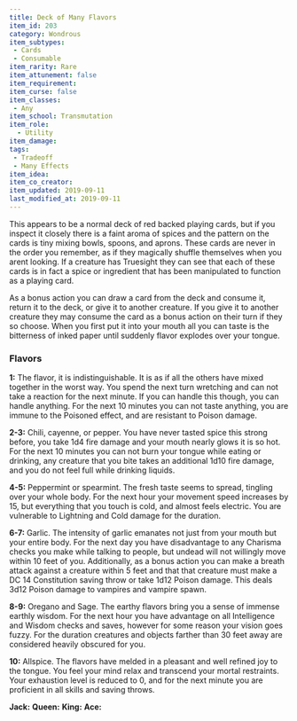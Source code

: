 ```yaml
---
title: Deck of Many Flavors
item_id: 203
category: Wondrous
item_subtypes:
 - Cards
 - Consumable
item_rarity: Rare
item_attunement: false
item_requirement:
item_curse: false
item_classes:
 - Any
item_school: Transmutation
item_role:
  - Utility
item_damage:
tags:
 - Tradeoff
 - Many Effects
item_idea:
item_co_creator:
item_updated: 2019-09-11
last_modified_at: 2019-09-11
---
```


This appears to be a normal deck of red backed playing cards, but if you inspect it closely there is a faint aroma of spices and the pattern on the cards is tiny mixing bowls, spoons, and aprons. These cards are never in the order you remember, as if they magically shuffle themselves when you arent looking. 
If a creature has Truesight they can see that each of these cards is in fact a spice or ingredient that has been manipulated to function as a playing card.

As a bonus action you can draw a card from the deck and consume it, return it to the deck, or give it to another creature. If you give it to another creature they may consume the card as a bonus action on their turn if they so choose. 
When you first put it into your mouth all you can taste is the bitterness of inked paper until suddenly flavor explodes over your tongue.

### Flavors
**1:** The flavor, it is indistinguishable. It is as if all the others have mixed together in the worst way. You spend the next turn wretching and can not take a reaction for the next minute. If you can handle this though, you can handle anything. For the next 10 minutes you can not taste anything, you are immune to the Poisoned effect, and are resistant to Poison damage.

**2-3:** Chili, cayenne, or pepper. You have never tasted spice this strong before, you take 1d4 fire damage and your mouth nearly glows it is so hot. For the next 10 minutes you can not burn your tongue while eating or drinking, any creature that you bite takes an additional 1d10 fire damage, and you do not feel full while drinking liquids.

**4-5:** Peppermint or spearmint. The fresh taste seems to spread, tingling over your whole body. For the next hour your movement speed increases by 15, but everything that you touch is cold, and almost feels electric. You are vulnerable to Lightning and Cold damage for the duration.

**6-7:** Garlic. The intensity of garlic emanates not just from your mouth but your entire body. For the next day you have disadvantage to any Charisma checks you make while talking to people, but undead will not willingly move within 10 feet of you. Additionally, as a bonus action you can make a breath attack against a creature within 5 feet and that that creature must make a DC 14 Constitution saving throw or take 1d12 Poison damage. This deals 3d12 Poison damage to vampires and vampire spawn.

**8-9:** Oregano and Sage. The earthy flavors bring you a sense of immense earthly wisdom. For the next hour you have advantage on all Intelligence and Wisdom checks and saves, however for some reason your vision goes fuzzy. For the duration creatures and objects farther than 30 feet away are considered heavily obscured for you.

**10:** Allspice. The flavors have melded in a pleasant and well refined joy to the tongue. You feel your mind relax and transcend your mortal restraints. Your exhaustion level is reduced to 0, and for the next minute you are proficient in all skills and saving throws.

**Jack:**
**Queen:**
**King:**
**Ace:**